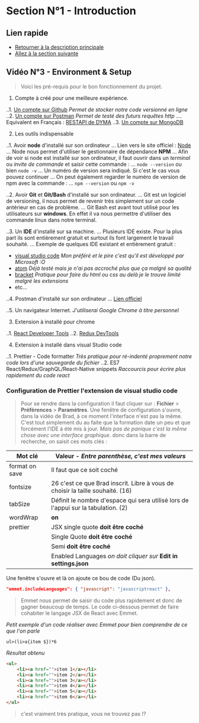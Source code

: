 # Section N°1 - Introduction

## Lien rapide

-   [Retourner à la description principale](../blop/master/README.md)
-   [Allez à la section suivante](../blop/master/cours/section_2/section_2.md)

## Vidéo N°3 - Environment & Setup

> Voici les pré-requis pour le bon fonctionnement du projet.

1. Compte à créé pour une meilleure expérience.

..1. [Un compte sur Github](https://github.com/) _Permet de stocker notre code versionné en ligne_
..2. [Un compte sur Postman](https://www.postman.com/) _Permet de testé des futurs requêtes http_
.... Equivalent en Français : [RESTAPI de DYMA](https://restapi.fr/)
..3. [Un compte sur MongoDB](https://www.mongodb.com/)

2. Les outils indispensable

..1. Avoir **node** d'installé sur son ordinateur
... Lien vers le site officiel : [Node](https://nodejs.org/en/)
... Node nous permet d'utiliser le gestionnaire de dépendance **NPM**
... Afin de voir si node est installé sur son ordinateur, il faut ouvrir dans un _terminal_ ou _invite de commande_ et saisir cette commande :
... `node --version` ou bien `node -v`
... Un numéro de version sera indiqué. Si c'est le cas vous pouvez continuer
... On peut également regarder le numéro de version de npm avec la commande :
... `npm --version` ou `npm -v`

..2. Avoir **Git** et **Git/Bash** d'installé sur son ordinateur.
... Git est un logiciel de versioning, il nous permet de revenir très simplement sur un code antérieur en cas de problème.
... Git Bash est avant tout utilisé pour les utilisateurs sur **windows**. En effet il va nous permettre d'utiliser des commande linux dans notre terminal.

..3. Un **IDE** d'installé sur sa machine.
... Plusieurs IDE existe. Pour la plus part ils sont entièrement gratuit et surtout ils font largement le travail souhaité.
... Exemple de quelques IDE existant et entièrement gratuit :

-   [visual studio code](https://visualstudio.microsoft.com/fr/) _Mon préféré et le pire c'est qu'il est développé par Microsoft :O_
-   [atom](https://atom.io/) _Déjà testé mais je n'ai pas accroché plus que ça malgré sa qualité_
-   [bracket](http://brackets.io/) _Pratique pour faire du html ou css au delà je le trouve limité malgré les extensions_
-   etc...

..4. Postman d'installé sur son ordinateur
... [Lien officiel](https://www.postman.com/)

..5. Un navigateur Internet. _J'utiliserai Google Chrome à titre personnel_

3. Extension à installé pour chrome

..1. [React Developer Tools](https://chrome.google.com/webstore/detail/react-developer-tools/fmkadmapgofadopljbjfkapdkoienihi?hl=fr)
..2. [Redux DevTools](https://chrome.google.com/webstore/detail/redux-devtools/lmhkpmbekcpmknklioeibfkpmmfibljd?hl=fr)

4. Extension à installé dans visual Studio code

..1. Prettier - Code formatter _Très pratique pour ré-indenté proprement notre code lors d'une sauvegarde du fichier_
..2. ES7 React/Redux/GraphQL/React-Native snippets _Raccourcis pour écrire plus rapidement du code react_

### Configuration de Prettier l'extension de visual studio code

> Pour se rendre dans la configuration il faut cliquer sur : **Fichier** > **Préférences** > **Paramètres**. Une fenêtre de configuration s'ouvre, dans la vidéo de Brad, à ce moment l'interface n'est pas la même. C'est tout simplement du au faite que la formation date un peu et que forcément l'IDE à été mis à jour. _Mais pas de panique c'est la même chose avec une interface graphique_. donc dans la barre de recherche, on saisit ces mots clés :

| Mot clé        | Valeur - _Entre parenthèse, c'est mes valeurs_                                     |
| -------------- | ---------------------------------------------------------------------------------- |
| format on save | Il faut que ce soit coché                                                          |
| fontsize       | 26 c'est ce que Brad inscrit. Libre à vous de choisir la taille souhaité. (16)     |
| tabSize        | Définit le nombre d'espace qui sera utilisé lors de l'appui sur la tabulation. (2) |
| wordWrap       | **on**                                                                             |
| prettier       | JSX single quote **doit être coché**                                               |
|                | Single Quote **doit être coché**                                                   |
|                | Semi **doit être coché**                                                           |
|                | Enabled Languages _on doit cliquer sur_ **Edit in settings.json**                  |

Une fenêtre s'ouvre et là on ajoute ce bou de code (Du json).

```json
"emmet.includeLanguages": { "javascript": "javascriptreact" },
```

> Emmet nous permet de saisir du code plus rapidement et donc de gagner beaucoup de temps. Le code ci-dessous permet de faire cohabiter le langage JSX de React avec Emmet.

_Petit exemple d'un code réaliser avec Emmet pour bien comprendre de ce que l'on parle_

```
ul>(li>a{item $})*6
```

_Résultat obtenu_

```html
<ul>
	<li><a href="">item 1</a></li>
	<li><a href="">item 2</a></li>
	<li><a href="">item 3</a></li>
	<li><a href="">item 4</a></li>
	<li><a href="">item 5</a></li>
	<li><a href="">item 6</a></li>
</ul>
```

> c'est vraiment très pratique, vous ne trouvez pas !?
